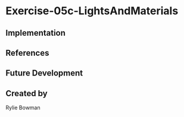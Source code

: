 # Exercise-05c-LightsAndMaterials


## Implementation

## References

## Future Development

## Created by
Rylie Bowman
